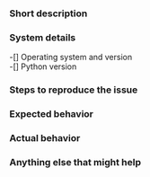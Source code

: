 ### Short description  

### System details  

-[] Operating system and version  
-[] Python version  

### Steps to reproduce the issue  

### Expected behavior  

### Actual behavior  

### Anything else that might help  
